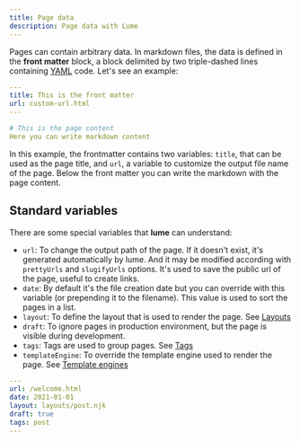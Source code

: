 ```yaml
---
title: Page data
description: Page data with Lume
---
```


Pages can contain arbitrary data. In markdown files, the data is defined in the
**front matter** block, a block delimited by two triple-dashed lines containing
[YAML](https://yaml.org/) code. Let's see an example:

```yaml
---
title: This is the front matter
url: custom-url.html
---

# This is the page content
Here you can write markdown content
```

In this example, the frontmatter contains two variables: `title`, that can be
used as the page title, and `url`, a variable to customize the output file name
of the page. Below the front matter you can write the markdown with the page
content.

## Standard variables

There are some special variables that **lume** can understand:

- `url`: To change the output path of the page. If it doesn't exist, it's
  generated automatically by lume. And it may be modified according with
  `prettyUrls` and `slugifyUrls` options. It's used to save the public url of
  the page, useful to create links.
- `date`: By default it's the file creation date but you can override with this
  variable (or prepending it to the filename). This value is used to sort the
  pages in a list.
- `layout`: To define the layout that is used to render the page. See
  [Layouts](/creating-pages/layouts/)
- `draft`: To ignore pages in production environment, but the page is visible
  during development.
- `tags`: Tags are used to group pages. See [Tags](/creating-pages/tags/)
- `templateEngine`: To override the template engine used to render the page. See
  [Template engines](advanced/template-engines/)

```yaml
---
url: /welcome.html
date: 2021-01-01
layout: layouts/post.njk
draft: true
tags: post
---
```
